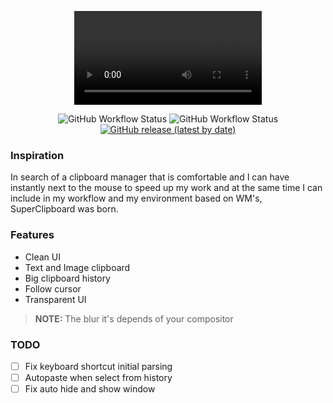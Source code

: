 <p align="center">
<video alt="Preview" autoplay loop src="https://raw.githubusercontent.com/SergioRibera/super_clipboard/main/.github/res/preview.mp4"/>
</p>
<p align="center">
	<img alt="GitHub Workflow Status" src="https://img.shields.io/github/actions/workflow/status/SergioRibera/super_clipboard/ci.yml?label=ci&style=flat-square">
	<img alt="GitHub Workflow Status" src="https://img.shields.io/github/actions/workflow/status/SergioRibera/super_clipboard/build.yml?label=build&style=flat-square">
    <a href="https://github.com/SergioRibera/super_clipboard/releases"><img alt="GitHub release (latest by date)" src="https://img.shields.io/github/v/release/SergioRibera/super_clipboard?label=download&style=flat-square"></a>
</p>

### Inspiration
In search of a clipboard manager that is comfortable and I can have instantly next to the mouse to speed up my work and at the same time I can include in my workflow and my environment based on WM's, SuperClipboard was born.

### Features
- Clean UI
- Text and Image clipboard
- Big clipboard history
- Follow cursor
- Transparent UI

> **NOTE:** The blur it's depends of your compositor

### TODO
- [ ] Fix keyboard shortcut initial parsing
- [ ] Autopaste when select from history
- [ ] Fix auto hide and show window
